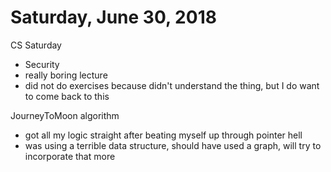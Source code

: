 # Saturday, June 30, 2018

CS Saturday
- Security
- really boring lecture
- did not do exercises because didn't understand the thing, but I do want to come back to this

JourneyToMoon algorithm
- got all my logic straight after beating myself up through pointer hell
- was using a terrible data structure, should have used a graph, will try to incorporate that more
